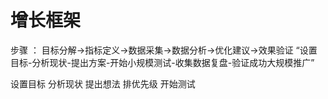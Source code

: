 # 增长框架

步骤 ： 
目标分解->指标定义->数据采集->数据分析->优化建议->效果验证
“设置目标-分析现状-提出方案-开始小规模测试-收集数据复盘-验证成功大规模推广”


设置目标
分析现状
提出想法
排优先级
开始测试

